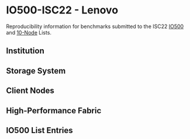 # IO500-ISC22 - Lenovo

Reproducibility information for benchmarks submitted to the ISC22
[IO500](https://io500.org/list/isc22/io500) and
[10-Node](https://io500.org/list/isc22/ten) Lists.


## Institution


## Storage System


## Client Nodes


## High-Performance Fabric


## IO500 List Entries



